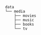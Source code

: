 <!-- markdownlint-disable MD041-->
```none
data
└── media
    ├── movies
    ├── music
    ├── books
    └── tv
```
<!-- markdownlint-enable MD041-->
